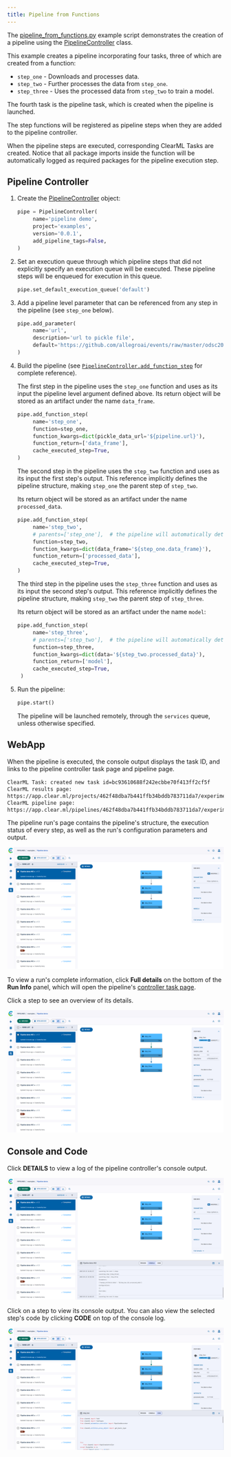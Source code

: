 ```yaml
---
title: Pipeline from Functions
---
```


The [pipeline_from_functions.py](https://github.com/allegroai/clearml/blob/master/examples/pipeline/pipeline_from_functions.py)
example script demonstrates the creation of a pipeline using the [PipelineController](../../references/sdk/automation_controller_pipelinecontroller.md) 
class.

This example creates a pipeline incorporating four tasks, three of which are created from a function:
* `step_one` - Downloads and processes data.
* `step_two` - Further processes the data from `step_one`.
* `step_three` - Uses the processed data from `step_two` to train a model.

The fourth task is the pipeline task, which is created when the pipeline is launched. 

The step functions will be registered as pipeline steps when they are added to the pipeline controller.

When the pipeline steps are executed, corresponding ClearML Tasks are created. Notice that all package imports inside 
the function will be automatically logged as required packages for the pipeline execution step.



## Pipeline Controller

1. Create the [PipelineController](../../references/sdk/automation_controller_pipelinecontroller.md) object:

   ```python
   pipe = PipelineController(
        name='pipeline demo',
        project='examples',
        version='0.0.1',
        add_pipeline_tags=False,
   )
   ```
    
1. Set an execution queue through which pipeline steps that did not explicitly specify an execution queue will be 
   executed. These pipeline steps will be enqueued for execution in this queue.
    
   ```python
   pipe.set_default_execution_queue('default')
   ```
   
1. Add a pipeline level parameter that can be referenced from any step in the pipeline (see `step_one` below).
   ```python
   pipe.add_parameter(
        name='url',
        description='url to pickle file',
        default='https://github.com/allegroai/events/raw/master/odsc20-east/generic/iris_dataset.pkl'
   ) 
   ```
   
1. Build the pipeline (see [`PipelineController.add_function_step`](../../references/sdk/automation_controller_pipelinecontroller.md#add_function_step) 
   for complete reference).
   
   The first step in the pipeline uses the `step_one` function and uses as its input the pipeline level argument defined 
   above. Its return object will be stored as an artifact under the name `data_frame`.

   ```python
   pipe.add_function_step(
        name='step_one',
        function=step_one,
        function_kwargs=dict(pickle_data_url='${pipeline.url}'),
        function_return=['data_frame'],
        cache_executed_step=True,
   ) 
   ```
   
   The second step in the pipeline uses the `step_two` function and uses as its input the first step's output. This reference 
   implicitly defines the pipeline structure, making `step_one` the parent step of `step_two`. 
   
   Its return object will be stored as an artifact under the name `processed_data`.
 
   ```python
   pipe.add_function_step(
        name='step_two',
        # parents=['step_one'],  # the pipeline will automatically detect the dependencies based on the kwargs inputs
        function=step_two,
        function_kwargs=dict(data_frame='${step_one.data_frame}'),
        function_return=['processed_data'],
        cache_executed_step=True,
   )
   ```
   
   The third step in the pipeline uses the `step_three` function and uses as its input the second step's output. This 
   reference implicitly defines the pipeline structure, making `step_two` the parent step of `step_three`.
   
   Its return object will be stored as an artifact under the name `model`:
   
   ```python
   pipe.add_function_step(
        name='step_three',
        # parents=['step_two'],  # the pipeline will automatically detect the dependencies based on the kwargs inputs
        function=step_three,
        function_kwargs=dict(data='${step_two.processed_data}'),
        function_return=['model'],
        cache_executed_step=True,
    )
   ```
 
1. Run the pipeline: 
   ```python
   pipe.start()
   ```
   
   The pipeline will be launched remotely, through the `services` queue, unless otherwise specified.  
   
## WebApp
When the pipeline is executed, the console output displays the task ID, and links to the pipeline controller task page and pipeline page. 

```
ClearML Task: created new task id=bc93610688f242ecbbe70f413ff2cf5f
ClearML results page: https://app.clear.ml/projects/462f48dba7b441ffb34bddb783711da7/experiments/bc93610688f242ecbbe70f413ff2cf5f/output/log
ClearML pipeline page: https://app.clear.ml/pipelines/462f48dba7b441ffb34bddb783711da7/experiments/bc93610688f242ecbbe70f413ff2cf5f
```

The pipeline run's page contains the pipeline's structure, the execution status of every step, as well as the run's 
configuration parameters and output.

![Pipeline DAG](../../img/pipeline_from_functions_DAG.png)

To view a run's complete information, click **Full details** on the bottom of the **Run Info** panel, which will open the 
pipeline's [controller task page](../../webapp/webapp_exp_track_visual.md).

Click a step to see an overview of its details.

![Pipeline step info](../../img/pipeline_from_functions_step_info.png)

## Console and Code

Click **DETAILS** to view a log of the pipeline controller's console output.   

![Pipeline console](../../img/pipeline_from_functions_console.png)

Click on a step to view its console output. You can also view the selected step's code by clicking **CODE**
on top of the console log.

![Pipeline step code](../../img/pipeline_from_functions_code.png)

